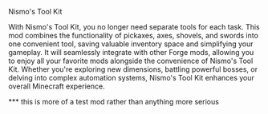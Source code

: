 Nismo's Tool Kit

With Nismo's Tool Kit, you no longer need separate tools for each task.
This mod combines the functionality of pickaxes, axes, shovels, and swords into one convenient tool, saving valuable inventory space and simplifying your gameplay.
It will seamlessly integrate with other Forge mods, allowing you to enjoy all your favorite mods alongside the convenience of Nismo's Tool Kit.
Whether you're exploring new dimensions, battling powerful bosses, or delving into complex automation systems, Nismo's Tool Kit enhances your overall Minecraft experience.

*** this is more of a test mod rather than anything more serious


